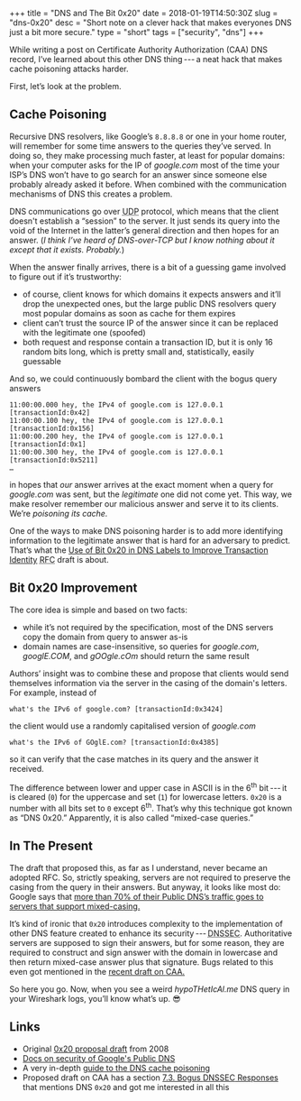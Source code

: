 +++
title = "DNS and The Bit 0x20"
date = 2018-01-19T14:50:30Z
slug = "dns-0x20"
desc = "Short note on a clever hack that makes everyones DNS just a bit more secure."
type = "short"
tags = ["security", "dns"]
+++

While writing a post on Certificate Authority Authorization (<abbr>CAA</abbr>) <abbr>DNS</abbr> record, I’ve learned about this other <abbr>DNS</abbr> thing&#8239;---&thinsp;a neat hack that makes cache poisoning attacks harder.

First, let’s look at the problem.

## Cache Poisoning

Recursive DNS resolvers, like Google’s `8.8.8.8` or one in your home router, will remember for some time answers to the queries they’ve served. In doing so, they make processing much faster, at least for popular domains: when your computer asks for the <abbr>IP</abbr> of _google.com_ most of the time your <abbr>ISP</abbr>’s <abbr>DNS</abbr> won’t have to go search for an answer since someone else probably already asked it before. When combined with the communication mechanisms of <abbr>DNS</abbr> this creates a problem.

<abbr>DNS</abbr> communications go over <abbr title="User Datagram Protocol">UDP</abbr> protocol, which means that the client doesn't establish a “session” to the server. It just sends its query into the void of the Internet in the latter’s general direction and then hopes for an answer. (_I think I’ve heard of DNS-over-TCP but I know nothing about it except that it exists. Probably._)

When the answer finally arrives, there is a bit of a guessing game involved to figure out if it’s trustworthy:

* of course, client knows for which domains it expects answers and it’ll drop the unexpected ones, but the large public <abbr>DNS</abbr> resolvers query most popular domains as soon as cache for them expires
* client can’t trust the source <abbr>IP</abbr> of the answer since it can be replaced with the legitimate one (spoofed)
* both request and response contain a transaction <abbr>ID</abbr>, but it is only 16 random bits long, which is pretty small and, statistically, easily guessable

And so, we could continuously bombard the client with the bogus query answers
```
11:00:00.000 hey, the IPv4 of google.com is 127.0.0.1 [transactionId:0x42]
11:00:00.100 hey, the IPv4 of google.com is 127.0.0.1 [transactionId:0x156]
11:00:00.200 hey, the IPv4 of google.com is 127.0.0.1 [transactionId:0x1]
11:00:00.300 hey, the IPv4 of google.com is 127.0.0.1 [transactionId:0x5211]
…
```
in hopes that _our_ answer arrives at the exact moment when a query for _google.com_ was sent, but the _legitimate_ one did not come yet. This way, we make resolver remember our malicious answer and serve it to its clients. We’re _poisoning its cache._

One of the ways to make <abbr>DNS</abbr> poisoning harder is to add more identifying information to the legitimate answer that is hard for an adversary to predict. That’s what the [Use of Bit 0x20 in DNS Labels to Improve Transaction Identity][0x20-draft] <abbr title="Request for Comments">RFC</abbr> draft is about.

## Bit 0x20 Improvement

The core idea is simple and based on two facts:

* while it’s not required by the specification, most of the <abbr>DNS</abbr> servers copy the domain from query to answer as-is
* domain names are case-insensitive, so queries for _google.com_, _googlE.COM_, and _gOOgle.cOm_ should return the same result

Authors’ insight was to combine these and propose that clients would send themselves information via the server in the casing of the domain's letters. For example, instead of
```
what's the IPv6 of google.com? [transactionId:0x3424]
```
the client would use a randomly capitalised version of _google.com_
```
what's the IPv6 of GOglE.com? [transactionId:0x4385]
```
so it can verify that the case matches in its query and the answer it received.

The difference between lower and upper case in <abbr>ASCII</abbr> is in the 6<sup>th</sup> bit&#8239;---&thinsp;it is cleared (`0`) for the uppercase and set (`1`) for lowercase letters. `0x20` is a number with all bits set to `0` except 6<sup>th</sup>. That’s why this technique got known as “DNS 0x20.” Apparently, it is also called “mixed-case queries.”

## In The Present

The draft that proposed this, as far as I understand, never became an adopted RFC. So, strictly speaking, servers are not required to preserve the casing from the query in their answers. But anyway, it looks like most do: Google says that [more than 70% of their Public <abbr>DNS</abbr>’s traffic goes to servers that support mixed-casing.][google-dns-doc]

It’s kind of ironic that `0x20` introduces complexity to the implementation of other <abbr>DNS</abbr> feature created to enhance its security&#8239;---&thinsp;<abbr title="DNS Security Extensions">DNSSEC</abbr>. Authoritative servers are supposed to sign their answers, but for some reason, they are required to construct and sign answer with the domain in lowercase and then return mixed-case answer plus that signature. Bugs related to this even got mentioned in the [recent draft on <abbr>CAA</abbr>.][next-caa-draft]

So here you go. Now, when you see a weird _hypoTHetIcAl.me_ <abbr>DNS</abbr> query in your Wireshark logs, you’ll know what’s up. 😎

## Links

* Original [0x20 proposal draft][0x20-draft] from 2008
* [Docs on security of Google's Public <abbr>DNS</abbr>][google-dns-doc]
* A very in-depth [guide to the <abbr>DNS</abbr> cache poisoning][kaminsky-guide]
* Proposed draft on <abbr>CAA</abbr> has a section [7.3. Bogus <abbr>DNSSEC</abbr> Responses][next-caa-draft] that mentions <abbr>DNS</abbr> `0x20` and got me interested in all this

[0x20-draft]: https://tools.ietf.org/html/draft-vixie-dnsext-dns0x20-00
[google-dns-doc]: https://developers.google.com/speed/public-dns/docs/security
[kaminsky-guide]: http://unixwiz.net/techtips/iguide-kaminsky-dns-vuln.html
[next-caa-draft]: https://tools.ietf.org/html/draft-hoffman-andrews-caa-simplification-02#section-7.3
